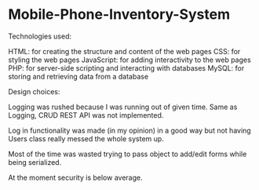 # Mobile-Phone-Inventory-System

Technologies used:

  HTML: for creating the structure and content of the web pages
  CSS: for styling the web pages
  JavaScript: for adding interactivity to the web pages
  PHP: for server-side scripting and interacting with databases
  MySQL: for storing and retrieving data from a database
  
Design choices:

  Logging was rushed because I was running out of given time.
  Same as Logging, CRUD REST API was not implemented.
  
  Log in functionality was made (in my opinion) in a good way but not having Users class really messed the whole system up.
  
  Most of the time was wasted trying to pass object to add/edit forms while being serialized.
  
  At the moment security is below average.

